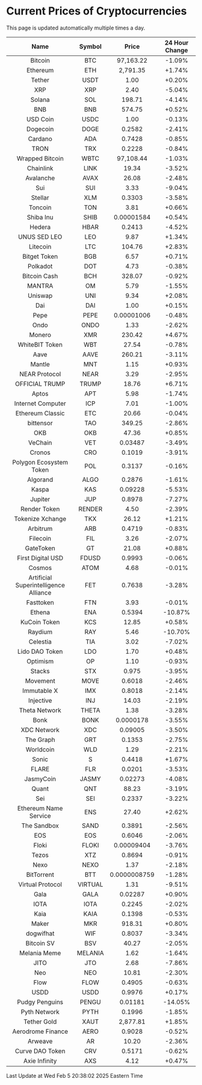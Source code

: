 # Current Prices of Cryptocurrencies
This page is updated automatically multiple times a day.

| Name | Symbol | Price | 24 Hour Change |
| :---: |:---:| :---: | :---: |
| Bitcoin | BTC | 97,163.22 | -1.09% |
| Ethereum | ETH | 2,791.35 | +1.74% |
| Tether | USDT | 1.00 | +0.20% |
| XRP | XRP | 2.40 | -5.04% |
| Solana | SOL | 198.71 | -4.14% |
| BNB | BNB | 574.75 | +0.52% |
| USD Coin | USDC | 1.00 | -0.13% |
| Dogecoin | DOGE | 0.2582 | -2.41% |
| Cardano | ADA | 0.7428 | -0.85% |
| TRON | TRX | 0.2228 | -0.84% |
| Wrapped Bitcoin | WBTC | 97,108.44 | -1.03% |
| Chainlink | LINK | 19.34 | -3.52% |
| Avalanche | AVAX | 26.08 | -2.48% |
| Sui | SUI | 3.33 | -9.04% |
| Stellar | XLM | 0.3303 | -3.58% |
| Toncoin | TON | 3.81 | +0.66% |
| Shiba Inu | SHIB | 0.00001584 | +0.54% |
| Hedera | HBAR | 0.2413 | -4.52% |
| UNUS SED LEO | LEO | 9.87 | +1.34% |
| Litecoin | LTC | 104.76 | +2.83% |
| Bitget Token | BGB | 6.57 | +0.71% |
| Polkadot | DOT | 4.73 | -0.38% |
| Bitcoin Cash | BCH | 328.07 | -0.92% |
| MANTRA | OM | 5.79 | -1.55% |
| Uniswap | UNI | 9.34 | +2.08% |
| Dai | DAI | 1.00 | +0.15% |
| Pepe | PEPE | 0.00001006 | -0.48% |
| Ondo | ONDO | 1.33 | -2.62% |
| Monero | XMR | 230.42 | +4.67% |
| WhiteBIT Token | WBT | 27.54 | -0.78% |
| Aave | AAVE | 260.21 | -3.11% |
| Mantle | MNT | 1.15 | +0.93% |
| NEAR Protocol | NEAR | 3.29 | -2.95% |
| OFFICIAL TRUMP | TRUMP | 18.76 | +6.71% |
| Aptos | APT | 5.98 | -1.74% |
| Internet Computer | ICP | 7.01 | -1.00% |
| Ethereum Classic | ETC | 20.66 | -0.04% |
| bittensor | TAO | 349.25 | -2.86% |
| OKB | OKB | 47.36 | +0.85% |
| VeChain | VET | 0.03487 | -3.49% |
| Cronos | CRO | 0.1019 | -3.91% |
| Polygon Ecosystem Token | POL | 0.3137 | -0.16% |
| Algorand | ALGO | 0.2876 | -1.61% |
| Kaspa | KAS | 0.09228 | -5.53% |
| Jupiter | JUP | 0.8978 | -7.27% |
| Render Token | RENDER | 4.50 | -2.39% |
| Tokenize Xchange | TKX | 26.12 | +1.21% |
| Arbitrum | ARB | 0.4719 | -0.83% |
| Filecoin | FIL | 3.26 | -2.07% |
| GateToken | GT | 21.08 | +0.88% |
| First Digital USD | FDUSD | 0.9993 | -0.06% |
| Cosmos | ATOM | 4.68 | -0.01% |
| Artificial Superintelligence Alliance | FET | 0.7638 | -3.28% |
| Fasttoken | FTN | 3.93 | -0.01% |
| Ethena | ENA | 0.5394 | -10.87% |
| KuCoin Token | KCS | 12.85 | +0.58% |
| Raydium | RAY | 5.46 | -10.70% |
| Celestia | TIA | 3.02 | -7.02% |
| Lido DAO Token | LDO | 1.70 | +0.48% |
| Optimism | OP | 1.10 | -0.93% |
| Stacks | STX | 0.975 | -3.95% |
| Movement | MOVE | 0.6018 | -2.46% |
| Immutable X | IMX | 0.8018 | -2.14% |
| Injective | INJ | 14.03 | -2.19% |
| Theta Network | THETA | 1.38 | -3.28% |
| Bonk | BONK | 0.0000178 | -3.55% |
| XDC Network | XDC | 0.09005 | -3.50% |
| The Graph | GRT | 0.1353 | -2.75% |
| Worldcoin | WLD | 1.29 | -2.21% |
| Sonic | S | 0.4418 | +1.67% |
| FLARE | FLR | 0.0201 | -3.53% |
| JasmyCoin | JASMY | 0.02273 | -4.08% |
| Quant | QNT | 88.23 | -3.19% |
| Sei | SEI | 0.2337 | -3.22% |
| Ethereum Name Service | ENS | 27.40 | +2.62% |
| The Sandbox | SAND | 0.3891 | -2.56% |
| EOS | EOS | 0.6046 | -2.06% |
| Floki | FLOKI | 0.00009404 | -3.76% |
| Tezos | XTZ | 0.8694 | -0.91% |
| Nexo | NEXO | 1.37 | -2.18% |
| BitTorrent | BTT | 0.0000008759 | -1.28% |
| Virtual Protocol | VIRTUAL | 1.31 | -9.51% |
| Gala | GALA | 0.02287 | +0.90% |
| IOTA | IOTA | 0.2245 | -2.02% |
| Kaia | KAIA | 0.1398 | -0.53% |
| Maker | MKR | 918.31 | +0.80% |
| dogwifhat | WIF | 0.8037 | -3.34% |
| Bitcoin SV | BSV | 40.27 | -2.05% |
| Melania Meme | MELANIA | 1.62 | -1.64% |
| JITO | JTO | 2.68 | -7.86% |
| Neo | NEO | 10.81 | -2.30% |
| Flow | FLOW | 0.4905 | -0.63% |
| USDD | USDD | 0.9976 | +0.17% |
| Pudgy Penguins | PENGU | 0.01181 | -14.05% |
| Pyth Network | PYTH | 0.1996 | -1.85% |
| Tether Gold | XAUT | 2,877.81 | +1.85% |
| Aerodrome Finance | AERO | 0.9028 | -0.52% |
| Arweave | AR | 10.20 | -2.36% |
| Curve DAO Token | CRV | 0.5171 | -0.62% |
| Axie Infinity | AXS | 4.12 | +0.47% |

Last Update at Wed Feb  5 20:38:02 2025 Eastern Time